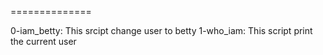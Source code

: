 ==============

0-iam_betty: This srcipt change user to betty
1-who_iam: This script print the current user

